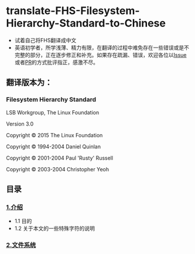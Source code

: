 # translate-FHS-Filesystem-Hierarchy-Standard-to-Chinese
- 试着自己将FHS翻译成中文
- 英语初学者，所学浅薄、精力有限，在翻译的过程中难免存在一些错误或是不完整的部分，正在逐步修正和补充。如果存在疏漏、错误，欢迎各位以[Issue](https://github.com/jerry460/translate-FHS-Filesystem-Hierarchy-Standard-to-Chinese/issues/new)或者[PR](https://github.com/jerry460/translate-FHS-Filesystem-Hierarchy-Standard-to-Chinese/pulls)的方式批评指正，感激不尽。
## 翻译版本为：
### Filesystem Hierarchy Standard

LSB Workgroup, The Linux Foundation

Version 3.0

Copyright © 2015 The Linux Foundation

Copyright © 1994-2004 Daniel Quinlan

Copyright © 2001-2004 Paul 'Rusty' Russell

Copyright © 2003-2004 Christopher Yeoh
## 目录
### [1.介绍](https://github.com/jerry460/translate-FHS-Filesystem-Hierarchy-Standard-to-Chinese/blob/main/contents/%E7%AC%AC%E4%B8%80%E7%AB%A0%20%E4%BB%8B%E7%BB%8D.md)
- 1.1 目的
- 1.2 关于本文的一些特殊字符的说明

### [2.文件系统](https://github.com/jerry460/translate-FHS-Filesystem-Hierarchy-Standard-to-Chinese/blob/main/contents/%E7%AC%AC%E4%BA%8C%E7%AB%A0%20%E6%96%87%E4%BB%B6%E7%B3%BB%E7%BB%9F.md)
